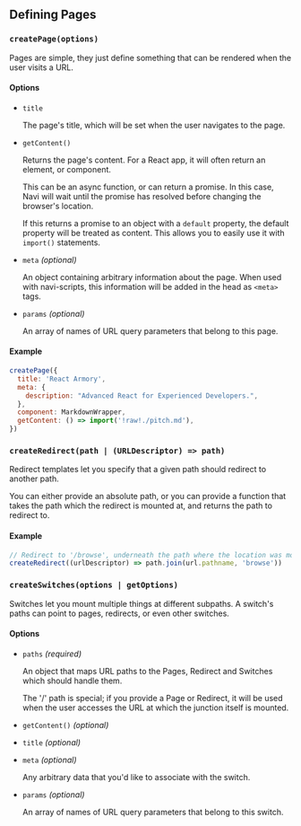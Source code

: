 ## Defining Pages

### `createPage(options)`

Pages are simple, they just define something that can be rendered when the user visits a URL.

#### Options

- `title`

  The page's title, which will be set when the user navigates to the page.

- `getContent()`

  Returns the page's content. For a React app, it will often return an element, or component.

  This can be an async function, or can return a promise. In this case, Navi will wait until the promise has resolved before changing the browser's location.

  If this returns a promise to an object with a `default` property, the default property will be treated as content. This allows you to easily use it with `import()` statements.

- `meta` *(optional)*

  An object containing arbitrary information about the page. When used with navi-scripts, this information will be added in the head as `<meta>` tags.

- `params` *(optional)*

  An array of names of URL query parameters that belong to this page.

#### Example

```js
createPage({
  title: 'React Armory',
  meta: {
    description: "Advanced React for Experienced Developers.",
  },
  component: MarkdownWrapper,
  getContent: () => import('!raw!./pitch.md'),
})
```

### `createRedirect(path | (URLDescriptor) => path)`

Redirect templates let you specify that a given path should redirect to another path.

You can either provide an absolute path, or you can provide a function that takes the path which the redirect is mounted at, and returns the path to redirect to.

#### Example

```js
// Redirect to '/browse', underneath the path where the location was mounted
createRedirect((urlDescriptor) => path.join(url.pathname, 'browse'))
```

### `createSwitches(options | getOptions)`

Switches let you mount multiple things at different subpaths. A switch's paths can point to pages, redirects, or even other switches.

#### Options

- `paths` *(required)*

  An object that maps URL paths to the Pages, Redirect and Switches which should handle them.

  The '/' path is special; if you provide a Page or Redirect, it will be used when the user accesses the URL at which the junction itself is mounted.

- `getContent()` *(optional)*

- `title` *(optional)*

- `meta` *(optional)*

  Any arbitrary data that you'd like to associate with the switch.

- `params` *(optional)*

  An array of names of URL query parameters that belong to this switch.
